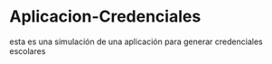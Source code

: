 # Aplicacion-Credenciales
esta es una simulación de una aplicación para generar credenciales escolares
